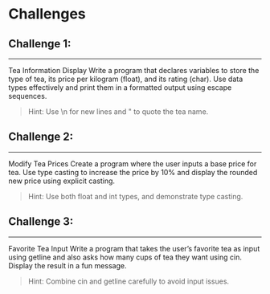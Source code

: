 # Challenges

## Challenge 1:

---

Tea Information Display Write a program that declares variables to store the type of tea, its price per kilogram (float), and its rating (char). Use data types effectively and print them in a formatted output using escape sequences.

> Hint: Use \n for new lines and \" to quote the tea name.

## Challenge 2:

---

Modify Tea Prices Create a program where the user inputs a base price for tea. Use type casting to increase the price by 10% and display the rounded new price using explicit casting.

> Hint: Use both float and int types, and demonstrate type casting.

## Challenge 3:

---

Favorite Tea Input Write a program that takes the user’s favorite tea as input using getline and also asks how many cups of tea they want using cin. Display the result in a fun message.

> Hint: Combine cin and getline carefully to avoid input issues.
